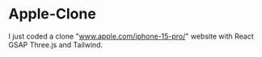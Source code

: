 # Apple-Clone
 I just coded a clone "www.apple.com/iphone-15-pro/" website with React GSAP Three.js and Tailwind.
